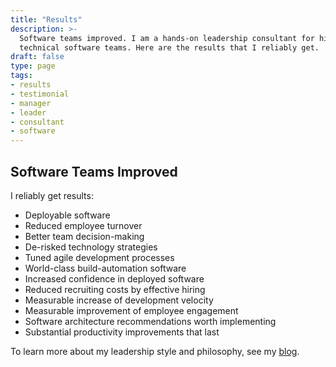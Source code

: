 ```yaml
---
title: "Results"
description: >-
  Software teams improved. I am a hands-on leadership consultant for highly
  technical software teams. Here are the results that I reliably get.
draft: false
type: page
tags:
- results
- testimonial
- manager
- leader
- consultant
- software
---
```


## Software Teams Improved

I reliably get results:

- Deployable software
- Reduced employee turnover
- Better team decision-making
- De-risked technology strategies
- Tuned agile development processes
- World-class build-automation software
- Increased confidence in deployed software
- Reduced recruiting costs by effective hiring
- Measurable increase of development velocity
- Measurable improvement of employee engagement
- Software architecture recommendations worth implementing
- Substantial productivity improvements that last

To learn more about my leadership style and philosophy, see my
[blog](/blog/).
